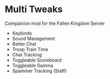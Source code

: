 # Multi Tweaks

Compainion mod for the Fallen Kingdom Server

- Keybinds
- Sound Management
- Better Chat
- Troop Train Time
- Chat Tracking
- Toggleable Scoreboard
- Toggleable Gamma
- Spammer Tracking (Staff)